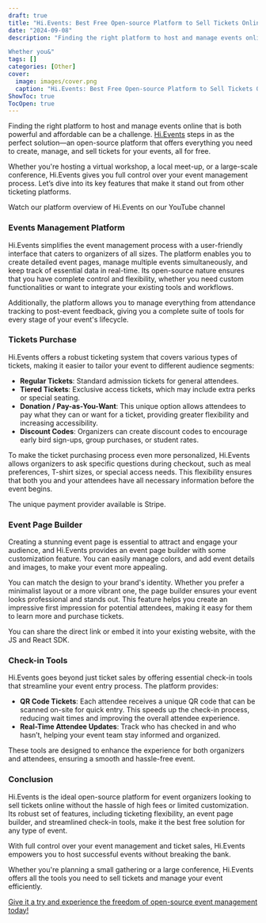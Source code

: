 ```yaml
---
draft: true
title: "Hi.Events: Best Free Open-source Platform to Sell Tickets Online"
date: "2024-09-08"
description: "Finding the right platform to host and manage events online that is both powerful and affordable can be a challenge. Hi.Events steps in as the perfect solution—an open-source platform that offers everything you need to create, manage, and sell tickets for your events, all for free.

Whether you&"
tags: []
categories: [Other]
cover:
  image: images/cover.png
  caption: "Hi.Events: Best Free Open-source Platform to Sell Tickets Online"
ShowToc: true
TocOpen: true
---
```



Finding the right platform to host and manage events online that is both powerful and affordable can be a challenge. [Hi.Events](https://elest.io/open-source/hi-events?ref=blog.elest.io) steps in as the perfect solution—an open\-source platform that offers everything you need to create, manage, and sell tickets for your events, all for free. 

Whether you're hosting a virtual workshop, a local meet\-up, or a large\-scale conference, Hi.Events gives you full control over your event management process. Let’s dive into its key features that make it stand out from other ticketing platforms.



Watch our platform overview of Hi.Events on our YouTube channel



### Events Management Platform

Hi.Events simplifies the event management process with a user\-friendly interface that caters to organizers of all sizes. The platform enables you to create detailed event pages, manage multiple events simultaneously, and keep track of essential data in real\-time. Its open\-source nature ensures that you have complete control and flexibility, whether you need custom functionalities or want to integrate your existing tools and workflows.

Additionally, the platform allows you to manage everything from attendance tracking to post\-event feedback, giving you a complete suite of tools for every stage of your event's lifecycle.

### Tickets Purchase

Hi.Events offers a robust ticketing system that covers various types of tickets, making it easier to tailor your event to different audience segments:

* **Regular Tickets**: Standard admission tickets for general attendees.
* **Tiered Tickets**: Exclusive access tickets, which may include extra perks or special seating.
* **Donation / Pay\-as\-You\-Want**: This unique option allows attendees to pay what they can or want for a ticket, providing greater flexibility and increasing accessibility.
* **Discount Codes**: Organizers can create discount codes to encourage early bird sign\-ups, group purchases, or student rates.

To make the ticket purchasing process even more personalized, Hi.Events allows organizers to ask specific questions during checkout, such as meal preferences, T\-shirt sizes, or special access needs. This flexibility ensures that both you and your attendees have all necessary information before the event begins.

The unique payment provider available is Stripe.

### Event Page Builder

Creating a stunning event page is essential to attract and engage your audience, and Hi.Events provides an event page builder with some customization feature. You can easily manage colors, and add event details and images, to make your event more appealing.

You can match the design to your brand's identity. Whether you prefer a minimalist layout or a more vibrant one, the page builder ensures your event looks professional and stands out. This feature helps you create an impressive first impression for potential attendees, making it easy for them to learn more and purchase tickets.

You can share the direct link or embed it into your existing website, with the JS and React SDK.

### Check\-in Tools

Hi.Events goes beyond just ticket sales by offering essential check\-in tools that streamline your event entry process. The platform provides:

* **QR Code Tickets**: Each attendee receives a unique QR code that can be scanned on\-site for quick entry. This speeds up the check\-in process, reducing wait times and improving the overall attendee experience.
* **Real\-Time Attendee Updates**: Track who has checked in and who hasn’t, helping your event team stay informed and organized.

These tools are designed to enhance the experience for both organizers and attendees, ensuring a smooth and hassle\-free event.

### Conclusion

Hi.Events is the ideal open\-source platform for event organizers looking to sell tickets online without the hassle of high fees or limited customization. Its robust set of features, including ticketing flexibility, an event page builder, and streamlined check\-in tools, make it the best free solution for any type of event. 

With full control over your event management and ticket sales, Hi.Events empowers you to host successful events without breaking the bank.

Whether you're planning a small gathering or a large conference, Hi.Events offers all the tools you need to sell tickets and manage your event efficiently. 

[Give it a try and experience the freedom of open\-source event management today!](https://elest.io/open-source/hi-events?ref=blog.elest.io)



